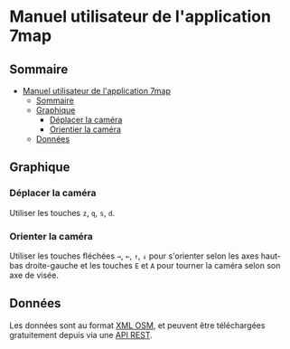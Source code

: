 # Manuel utilisateur de l'application 7map

## Sommaire

- [Manuel utilisateur de l'application 7map](#manuel-utilisateur-de-lapplication-7map)
  - [Sommaire](#sommaire)
  - [Graphique](#graphique)
    - [Déplacer la caméra](#déplacer-la-caméra)
    - [Orientier la caméra](#orientier-la-caméra)
  - [Données](#données)

## Graphique

### Déplacer la caméra

Utiliser les touches `z`, `q`, `s`, `d`.

### Orienter la caméra

Utiliser les touches fléchées `→`, `←`, `↑`, `↓` pour s'orienter selon les axes haut-bas droite-gauche et les touches `E` et `A` pour tourner la caméra selon son axe de visée.

## Données

Les données sont au format [XML OSM](https://wiki.openstreetmap.org/wiki/OSM_XML), et peuvent être téléchargées gratuitement depuis via une [API REST](https://wiki.openstreetmap.org/wiki/API_v0.6#Retrieving_map_data_by_bounding_box:_GET_.2Fapi.2F0.6.2Fmap).